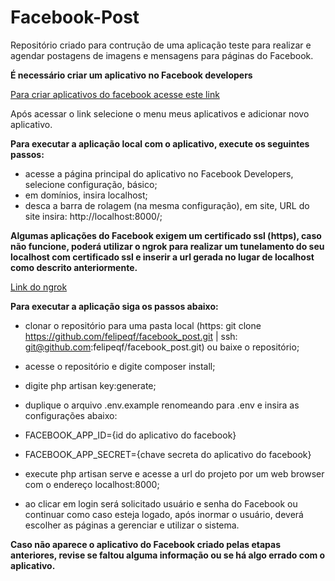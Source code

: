 # Facebook-Post
Repositório criado para contrução de uma aplicação teste para realizar e agendar postagens de imagens e mensagens para páginas do Facebook.

**É necessário criar um aplicativo no Facebook developers**

[Para criar aplicativos do facebook acesse este link](https://developers.facebook.com)

Após acessar o link selecione o menu meus aplicativos e adicionar novo aplicativo.

**Para executar a aplicação local com o aplicativo, execute os seguintes passos:** 

- acesse a página principal do aplicativo no Facebook Developers, selecione configuração, básico;
- em domínios, insira localhost;
- desca a barra de rolagem (na mesma configuração), em site, URL do site insira: http://localhost:8000/;

**Algumas aplicações do Facebook exigem um certificado ssl (https), caso não funcione, poderá utilizar o ngrok para realizar um tunelamento do seu localhost com certificado ssl e inserir a url gerada no lugar de localhost como descrito anteriormente.**

[Link do ngrok](https://ngrok.com/)

**Para executar a aplicação siga os passos abaixo:**

- clonar o repositório para uma pasta local (https: git clone https://github.com/felipeqf/facebook_post.git | ssh: git@github.com:felipeqf/facebook_post.git) ou baixe o repositório;
- acesse o repositório e digite composer install;
- digite php artisan key:generate;
- duplique o arquivo .env.example renomeando para .env e insira as configurações abaixo:

- FACEBOOK_APP_ID={id do aplicativo do facebook}
- FACEBOOK_APP_SECRET={chave secreta do aplicativo do facebook}

- execute php artisan serve e acesse a url do projeto por um web browser com o endereço localhost:8000;
- ao clicar em login será solicitado usuário e senha do Facebook ou continuar como caso esteja logado, após inormar o usuário, deverá escolher as páginas a gerenciar e utilizar o sistema.

**Caso não aparece o aplicativo do Facebook criado pelas etapas anteriores, revise se faltou alguma informação ou se há algo errado com o aplicativo.**







